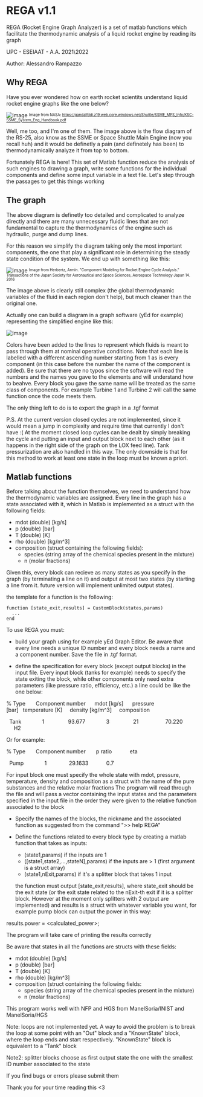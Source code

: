 # REGA v1.1
REGA (Rocket Engine Graph Analyzer) is a set of matlab functions which 
facilitate the thermodynamic analysis of a liquid rocket engine by reading its graph

UPC - ESEIAAT - A.A. 2021\2022

Author: Alessandro Rampazzo

## Why REGA

Have you ever wondered how on earth rocket scientits understand liquid rocket engine graphs like the one below?

![image](https://user-images.githubusercontent.com/90860412/228917424-7bbd1781-2086-456e-a021-8204c1d61ca4.png)
<sup><sub>Image from NASA: https://gandalfddi.z19.web.core.windows.net/Shuttle/SSME_MPS_Info/KSC-SSME_System_Eng_Handbook.pdf</sub></sup>

Well, me too, and I'm one of them. The image above is the flow diagram of the RS-25, also know as the SSME or Space Shuttle Main Engine (now you recall huh) and it would be definetly a pain (and definetely has been) to thermodynamically analyze it from top to bottom.

Fortunately REGA is here! This set of Matlab function reduce the analysis of such engines to drawing a graph, write some functions for the individual components and define some input variable in a text file. Let's step through the passages to get this things working

## The graph

The above diagram is definetly too detailed and complicated to analyze directly and there are many unnecessary fluidic lines that are not fundamental to capture the thermodynamics of the engine such as hydraulic, purge and dump lines.

For this reason we simplify the diagram taking only the most important components, the one that play a significant role in determining the steady state condition of the system. We end up with something like this:

![image](https://user-images.githubusercontent.com/90860412/228891989-ed66f4f8-ecb5-4750-a26e-e823fd7ceff4.png)
<sup><sub>Image from Herbertz, Armin. "Component Modeling for Rocket Engine Cycle Analysis." Transactions of the Japan Society for Aeronautical and Space Sciences, Aerospace Technology Japan 14. 2016</sub></sup>

The image above is clearly still complex (the global thermodynamic variables of the fluid in each region don't help), but much cleaner than the original one.

Actually one can build a diagram in a graph software (yEd for example) representing the simplified engine like this:

![image](https://user-images.githubusercontent.com/90860412/228922523-b8ef0664-a389-4aee-b4e7-fde5faeba80e.png)

Colors have been added to the lines to represent which fluids is meant to pass through them at nominal operative conditions. Note that each line is labelled with a different ascending number starting from 1 as is every component (in this case before the number the name of the component is added). Be sure that there are no typos since the software will read the numbers and the names you gave to the elements and will understand how to beahve. Every block you gave the same name will be treated as the same class of components. For example Turbine 1 and Turbine 2 will call the same function once the code meets them.

The only thing left to do is to export the graph in a .tgf format

P.S. At the current version closed cycles are not implemented, since it would mean a jump in complexity and require time that currently I don't have :(
At the moment closed loop cycles can be dealt by simply breaking the cycle and putting an input and output block next to each other (as it happens in the right side of the graph on the LOX feed line). Tank pressurization are also handled in this way. The only downside is that for this method to work at least one state in the loop must be known a priori.

## Matlab functions

Before talking about the function themselves, we need to understand how the thermodynamic variables are assigned. Every line in the graph has a state associated with it, which in Matlab is implemented as a struct with the following fields:

- mdot (double) [kg/s]
- p (double) [bar]
- T (double) [K]
- rho (double) [kg/m^3]
- composition (struct containing the following fields):
  - species (string array of the chemical species present in the mixture)
  - n (molar fractions) 
  
Given this, every block can recieve as many states as you specify in the graph (by terminating a line on it) and output at most two states (by starting a line from it. future version will implement unlimited output states).

the template for a function is the following:

    function [state_exit,results] = CustomBlock(states,params)
      ...
    end

To use REGA you must:

- build your graph using for example yEd Graph Editor. Be aware that every
  line needs a unique ID number and every block needs a name and a
  component number. Save the file in .tgf format.

- define the specification for every block (except output blocks) in the
  input file. Every input block (tanks for example) needs to specify the
  state exiting the block, while other components only need extra
  parameters (like pressure ratio, efficiency, etc.) a line could be like
  the one below:

% Type       Component number      mdot [kg/s]      pressure [bar]   temperature [K]     density [kg/m^3]     composition

  Tank              1                93.677              3                21                  70.220              H2

  Or for example:

% Type       Component number       p ratio            eta

  Pump              1               29.1633            0.7

  For input block one must specify the whole state with mdot, pressure,
  temperature, density and composition as a struct with the name of the
  pure substances and the relative molar fractions
  The program will read through the file and will pass a vector containing
  the input states and the parameters specified in the input file in the
  order they were given to the relative function associated to the block

- Specify the names of the blocks, the nickname and the associated function
  as suggested from the command ">> help REGA"

- Define the functions related to every block type by creating a matlab 
  function that takes as inputs: 
  * (state1,params) if the inputs are 1     
  * ([state1,state2,...,stateN],params) if the inputs are > 1 (first 
    argument is a struct array)
  * (state1,nExit,params) if it's a splitter block that takes 1 input

  the function must output [state_exit,results], where state_exit should be
  the exit state (or the exit state related to the nExit-th exit if it is a
  splitter block. However at the moment only splitters with 2 output are
  implemented) and results is a struct with whatever variable you want, for
  example pump block can output the power in this way:

results.power = <calculated_power>;

The program will take care of printing the results correctly

Be aware that states in all the functions are structs with these fields:
- mdot (double) [kg/s]
- p (double) [bar]
- T (double) [K]
- rho (double) [kg/m^3]
- composition (struct containing the following fields:
  - species (string array of the chemical species present in the mixture)
  - n (molar fractions) 

This program works well with NFP and HGS from ManelSoria/INIST and ManelSoria/HGS

Note: loops are not implemented yet. A way to avoid the problem is to break
the loop at some point with an "Out" block and a "KnownState" block, where
the loop ends and start respectively. "KnownState" block is equivalent to a
"Tank" block

Note2: splitter blocks choose as first output state the one with the
smallest ID number associated to the state 

If you find bugs or errors please submit them

Thank you for your time reading this <3
